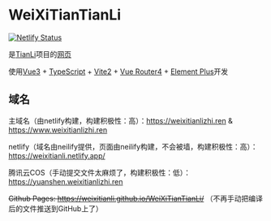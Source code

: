 # WeiXiTianTianLi

[![Netlify Status](https://api.netlify.com/api/v1/badges/0adbff58-79ac-491c-80db-4187c2be55a0/deploy-status)](https://app.netlify.com/sites/weixitianli/deploys)

是[TianLi](https://github.com/WeiXiTainLi/TianLi)项目的[网页](https://weixitianlizhi.ren)

使用[Vue3](https://v3.cn.vuejs.org/) + [TypeScript](https://www.typescriptlang.org/zh/) + [Vite2](https://vitejs.cn/) + [Vue Router4](https://next.router.vuejs.org/zh/) + [Element Plus](https://element-plus.gitee.io/zh-CN/)开发

## 域名

主域名（由netlify构建，构建积极性：高）：https://weixitianlizhi.ren & https://www.weixitianlizhi.ren

netlify（域名由neilify提供，页面由neilify构建，不会被墙，构建积极性：高）：https://weixitianli.netlify.app/

腾讯云COS（手动提交文件太麻烦了，构建积极性：低）：https://yuanshen.weixitianlizhi.ren

~~Github Pages: https://weixitianli.github.io/WeiXiTianTianLi/~~ （不再手动把编译后的文件推送到GitHub上了）
